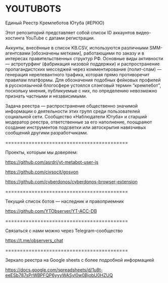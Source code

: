 # YOUTUBOTS
Единый Реестр Кремлеботов Ютуба (#ЕРКЮ)

Этот репозиторий представляет собой список ID аккаунтов видео-хостинга YouTube с датами регистрации.

Аккунты, внесённые в список KB.CSV, используются различными SMM-агентсвами [обозначены метками], работающими по заказу и в интересах правительственных структур РФ. Основные виды активности — астротурфинг (фабрикация низовой поддержки) и распространение пропагандистских месседжей через комментирование (полит-спам) — генерация нерелевантного трафика, которая прямо противоречит правилам платформы. Для обозначения подобных фейковых профилей в русскоязычной блогосфере устоялся слэнговый термин “кремлебот”, поскольку мнения, публикуемые с них, по определению невозможно признать частными и независимыми.

Задача реестра — распространение общественно значимой информации о деятельности этих групп среди пользователей социальной сети. Сообщество «Наблюдатели Ютуба» и старший модератор реестра, ответственные за его наполнение, поощраяют создание инструментов подсветки или автоскрытия навязчивых сообщений другими разработчиками.

==========================================

Проекты, которым мы доверяем:

https://github.com/asrdri/yt-metabot-user-js

https://github.com/civsocit/gosvon

https://github.com/cyberdonos/cyberdonos-browser-extension

==========================================

Текущий список ботов — наследник и правоприемник

https://github.com/YTObserver/YT-ACC-DB

==========================================

Связаться с нами можно через Telegram-сообщество

https://t.me/observers_chat

==========================================

Зеркало реестра на Google sheets с более подробной информацией

https://docs.google.com/spreadsheets/d/1u8t-eeESb787sPrWBPFQP6yyyWASyl0w0BjobU0HZUQ
